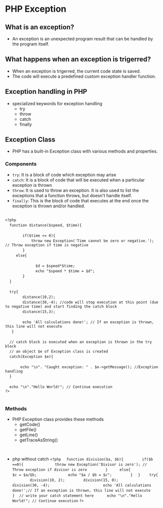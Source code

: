 # PHP Exception
## What is an exception?
- An exception is an unexpected program result that can be handled by the program itself.
## What happens when an exception is trigerred?
- When an exception is trigerred, the current code state is saved.
- The code will execute a predefined custom exception handler function.
## Exception handling in PHP
- specialized keywords for exception handling
    - try
    - throw
    - catch
    - finally

## Exception Class
- PHP has a built-in Exception class with various methods and properties.
### Components
- `try`: It is a block of code which exception may arise
- `catch`: It is a block of code that will be executed when a particular exception is thrown
- `throw`: It is used to throw an exception. It is also used to list the exceptions that a function throws, but doesn't handle itself.
- `finally`: This is the block of code that executes at the end once the exception is thrown and/or handled.
<br><br>

`<?php`<br>
&emsp;`function distance($speed, $time){`<br>
&emsp;`    `<br>
&emsp;&emsp;`    if($time <= 0){`<br>
&emsp;&emsp;`        throw new Exception('Time cannot be zero or negative.'); // Throw exception if time is negative`<br>
&emsp;&emsp;`    }`<br>
&emsp;&emsp;` else{`<br>
&emsp;&emsp;&emsp;`        `<br>
&emsp;&emsp;&emsp;`        $d = $speed*$time;`<br>
&emsp;&emsp;&emsp;`        echo "$speed * $time = $d";`<br>
&emsp;&emsp;`    }`<br>
&emsp;`}`<br>
&emsp;` `<br>
&emsp;`try{`<br>
&emsp;&emsp;`    distance(10,2);`<br>
&emsp;&emsp;`    distance(30,-4); //code will stop execution at this point (due to negative time) and start finding the catch block`<br>
&emsp;&emsp;`    distance(15,3);`<br>
&emsp;&emsp;`    `<br>
&emsp;&emsp;`    echo 'All calculations done!'; // If an exception is thrown, this line will not execute`<br>
&emsp;`  } `<br>
&emsp;` `<br>
&emsp;`// catch block is executed when an exception is thrown in the try block`<br>
&emsp;`// an object $e of Exception class is created`<br>
&emsp;`catch(Exception $e){    ` <br>
&emsp;&emsp;`    `<br>
&emsp;&emsp;`    echo "\n". "Caught exception: " . $e->getMessage(); //Exception handling ` <br>
&emsp;`}`<br>
&emsp;` `<br>
&emsp;`echo "\n"."Hello World!"; // Continue execution`<br>
`?>`<br><br>

### Methods
- PHP Exception class provides these methods
    - getCode()
    - getFile()
    - getLine()
    - getTraceAsString()
<br>

- php without catch
`<?php`
&emsp;`function division($a, $b){`
&emsp;&emsp;`    if($b ==0){`
&emsp;&emsp;&emsp;`        throw new Exception('Divisor is zero'); // Throw exception if divisor is zero`
&emsp;&emsp;`    }`
&emsp;&emsp;` else{`
&emsp;&emsp;&emsp;`        $c = $a/$b;`
&emsp;&emsp;&emsp;`        echo "$a / $b = $c";`
&emsp;&emsp;`    }`
&emsp;`}`
` `
&emsp;`try{`
&emsp;&emsp;`    division(10, 2);`
&emsp;&emsp;`    division(15, 0);`
&emsp;&emsp;`    division(30, -4);`
&emsp;&emsp;`   `
&emsp;&emsp;`    `
&emsp;&emsp;`    echo 'All calculations done!';// If an exception is thrown, this line will not execute`
&emsp;`  }`
` `
`// write your catch statement here`
`   `
&emsp;`echo "\n"."Hello World!"; // Continue execution`
`?>`